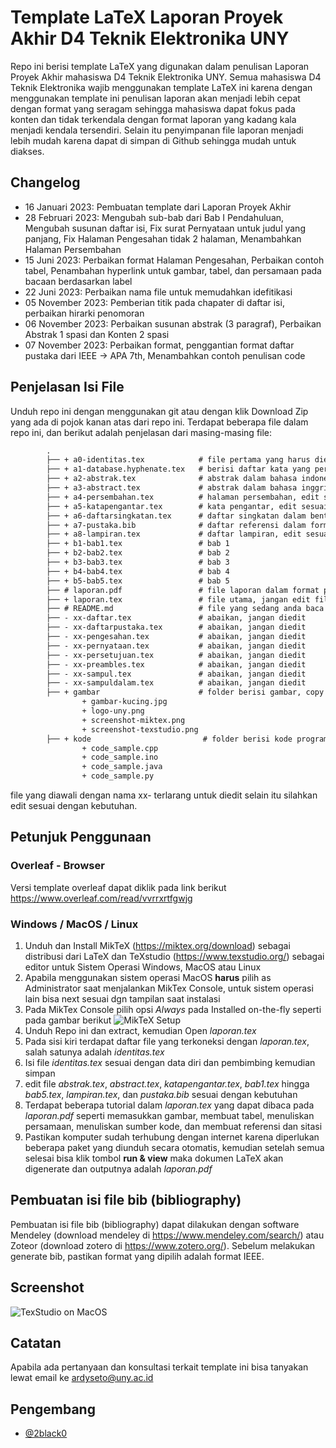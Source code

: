 
# Template LaTeX Laporan Proyek Akhir D4 Teknik Elektronika UNY

Repo ini berisi template LaTeX yang digunakan dalam penulisan Laporan Proyek Akhir mahasiswa D4 Teknik Elektronika UNY. Semua mahasiswa D4 Teknik Elektronika wajib menggunakan template LaTeX ini karena dengan menggunakan template ini penulisan laporan akan menjadi lebih cepat dengan format yang seragam sehingga mahasiswa dapat fokus pada konten dan tidak terkendala dengan format laporan yang kadang kala menjadi kendala tersendiri. Selain itu penyimpanan file laporan menjadi lebih mudah karena dapat di simpan di Github sehingga mudah untuk diakses.

## Changelog
- 16 Januari 2023: Pembuatan template dari Laporan Proyek Akhir
- 28 Februari 2023: Mengubah sub-bab dari Bab I Pendahuluan, Mengubah susunan daftar isi, Fix surat Pernyataan untuk judul yang panjang, Fix Halaman Pengesahan tidak 2 halaman, Menambahkan Halaman Persembahan
- 15 Juni 2023: Perbaikan format Halaman Pengesahan, Perbaikan contoh tabel, Penambahan hyperlink untuk gambar, tabel, dan persamaan pada bacaan berdasarkan label
- 22 Juni 2023: Perbaikan nama file untuk memudahkan idefitikasi
- 05 November 2023: Pemberian titik pada chapater di daftar isi, perbaikan hirarki penomoran
- 06 November 2023: Perbaikan susunan abstrak (3 paragraf), Perbaikan Abstrak 1 spasi dan Konten 2 spasi
- 07 November 2023: Perbaikan format, penggantian format daftar pustaka dari IEEE -> APA 7th, Menambahkan contoh penulisan code

## Penjelasan Isi File

Unduh repo ini dengan menggunakan git atau dengan klik Download Zip yang ada di pojok kanan atas dari repo ini. Terdapat beberapa file dalam repo ini, dan berikut adalah penjelasan dari masing-masing file:
```diff
        .
        ├── + a0-identitas.tex            # file pertama yang harus diedit berisi identitas dari tugas akhir seperti judul, nama mahasiswa, dll
        ├── + a1-database.hyphenate.tex   # berisi daftar kata yang perlu dipenggal
        ├── + a2-abstrak.tex              # abstrak dalam bahasa indonesia
        ├── + a3-abstract.tex             # abstrak dalam bahasa inggris
        ├── + a4-persembahan.tex          # halaman persembahan, edit sesuai kebutuhan
        ├── + a5-katapengantar.tex        # kata pengantar, edit sesuai kebutuhan
        ├── + a6-daftarsingkatan.tex      # daftar singkatan dalam bentuk tabel, edit sesuai dengan penggunaan singkatan yang ada pada laporan
        ├── + a7-pustaka.bib              # daftar referensi dalam format bib, untuk menggenerate bagian ini gunakan mendeley / zotero
        ├── + a8-lampiran.tex             # daftar lampiran, edit sesuai dengan kebutuhan
        ├── + b1-bab1.tex                 # bab 1
        ├── + b2-bab2.tex                 # bab 2
        ├── + b3-bab3.tex                 # bab 3
        ├── + b4-bab4.tex                 # bab 4
        ├── + b5-bab5.tex                 # bab 5
        ├── # laporan.pdf                 # file laporan dalam format pdf
        ├── + laporan.tex                 # file utama, jangan edit file ini 
        ├── # README.md                   # file yang sedang anda baca
        ├── - xx-daftar.tex               # abaikan, jangan diedit
        ├── - xx-daftarpustaka.tex        # abaikan, jangan diedit
        ├── - xx-pengesahan.tex           # abaikan, jangan diedit
        ├── - xx-pernyataan.tex           # abaikan, jangan diedit
        ├── - xx-persetujuan.tex          # abaikan, jangan diedit
        ├── - xx-preambles.tex            # abaikan, jangan diedit
        ├── - xx-sampul.tex               # abaikan, jangan diedit
        ├── - xx-sampuldalam.tex          # abaikan, jangan diedit
        ├── + gambar                      # folder berisi gambar, copy gambar yang dimasukkan pada laporan kesini dalam format jpg/png
                + gambar-kucing.jpg
                + logo-uny.png
                + screenshot-miktex.png
                + screenshot-texstudio.png
        ├── + kode                         # folder berisi kode program, simpan dengan format sesuai dengan bahasa pemrograman yang digunakan
                + code_sample.cpp
                + code_sample.ino
                + code_sample.java
                + code_sample.py
```

file yang diawali dengan nama xx- terlarang untuk diedit selain itu silahkan edit sesuai dengan kebutuhan.

## Petunjuk Penggunaan

### Overleaf - Browser
Versi template overleaf dapat diklik pada link berikut https://www.overleaf.com/read/vvrrxrtfgwjg

### Windows / MacOS / Linux
1. Unduh dan Install MikTeX (https://miktex.org/download) sebagai distribusi dari LaTeX dan TeXstudio (https://www.texstudio.org/) sebagai editor untuk Sistem Operasi Windows, MacOS atau Linux
2. Apabila menggunakan sistem operasi MacOS **harus** pilih as Administrator saat menjalankan MikTex Console, untuk sistem operasi lain bisa next sesuai dgn tampilan saat instalasi
3. Pada MikTex Console pilih opsi _Always_ pada Installed on-the-fly seperti pada gambar berikut
![MikTeX Setup](gambar/screenshot-miktex.png "MikTeX Setup")
3. Unduh Repo ini dan extract, kemudian Open _laporan.tex_
4. Pada sisi kiri terdapat daftar file yang terkoneksi dengan _laporan.tex_, salah satunya adalah _identitas.tex_
5. Isi file _identitas.tex_ sesuai dengan data diri dan pembimbing kemudian simpan
6. edit file _abstrak.tex_, _abstract.tex_, _katapengantar.tex_, _bab1.tex_ hingga _bab5.tex_, _lampiran.tex_, dan _pustaka.bib_ sesuai dengan kebutuhan
7. Terdapat beberapa tutorial dalam _laporan.tex_ yang dapat dibaca pada _laporan.pdf_ seperti memasukkan gambar, membuat tabel, menuliskan persamaan, menuliskan sumber kode, dan membuat referensi dan sitasi
8. Pastikan komputer sudah terhubung dengan internet karena diperlukan beberapa paket yang diunduh secara otomatis, kemudian setelah semua selesai bisa klik tombol **run & view** maka dokumen LaTeX akan digenerate dan outputnya adalah _laporan.pdf_

## Pembuatan isi file bib (bibliography)
Pembuatan isi file bib (bibliography) dapat dilakukan dengan software Mendeley (download mendeley di https://www.mendeley.com/search/) atau Zoteor (download zotero di https://www.zotero.org/). Sebelum melakukan generate bib, pastikan format yang dipilih adalah format IEEE.

## Screenshot
![TexStudio on MacOS](gambar/screenshot-texstudio.png "TexStudio on MacOS")

## Catatan
Apabila ada pertanyaan dan konsultasi terkait template ini bisa tanyakan lewat email ke ardyseto@uny.ac.id

## Pengembang

- [@2black0](https://www.github.com/2black0)


